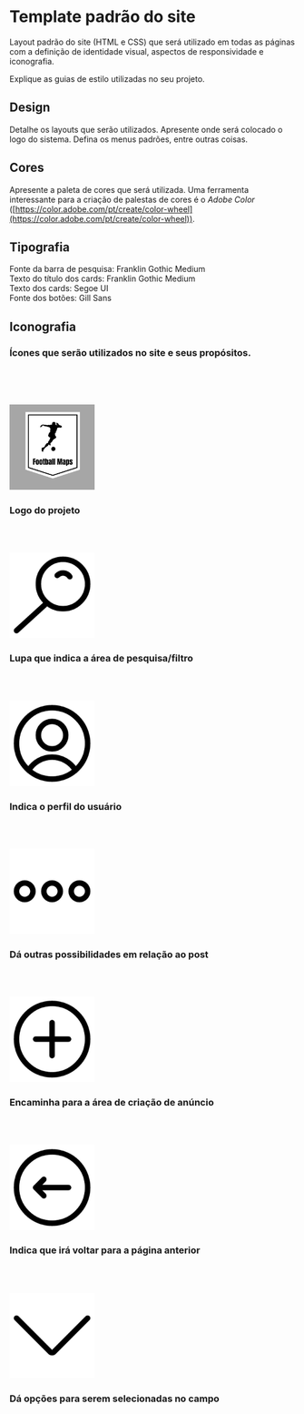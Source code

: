 # Template padrão do site

Layout padrão do site (HTML e CSS) que será utilizado em todas as páginas com a definição de identidade visual, aspectos de responsividade e iconografia.

Explique as guias de estilo utilizadas no seu projeto.

## Design

Detalhe os layouts que serão utilizados. Apresente onde será colocado o logo do sistema. Defina os menus padrões, entre outras coisas.


## Cores

Apresente a paleta de cores que será utilizada. Uma ferramenta interessante para a criação de palestas de cores é o *Adobe Color* ([https://color.adobe.com/pt/create/color-wheel](https://color.adobe.com/pt/create/color-wheel)).


## Tipografia

Fonte da barra de pesquisa: Franklin Gothic Medium <br/>
Texto do título dos cards: Franklin Gothic Medium <br/>
Texto dos cards: Segoe UI <br/>
Fonte dos botões: Gill Sans



## Iconografia

### Ícones que serão utilizados no site e seus propósitos.

<br><br><br>

<img src="/docs/ÍCONES FOOTBALL MAPS 2.0/logo1.png" alt="logo" width="150px">

### Logo do projeto

<br><br>

<img src="/docs/ÍCONES FOOTBALL MAPS 2.0/lupa.png" alt="icone de lupa" width="150px">

### Lupa que indica a área de pesquisa/filtro

<br><br>

<img src="/docs/ÍCONES FOOTBALL MAPS 2.0/usuario.png" alt="icone de usúario" width="150px">

### Indica o perfil do usuário

<br><br>

<img src="/docs/ÍCONES FOOTBALL MAPS 2.0/pontos.png" alt="icone de três pontos" width="150px">

### Dá outras possibilidades em relação ao post

<br><br>

<img src="/docs/ÍCONES FOOTBALL MAPS 2.0/criacao.png" alt="icone de criaçaõ de post" width="150px">

### Encaminha para a área de criação de anúncio

<br><br>

<img src="/docs/ÍCONES FOOTBALL MAPS 2.0/voltar.png" alt="icone para voltar página" width="150px">

### Indica que irá voltar para a página anterior

<br><br>

<img src="/docs/ÍCONES FOOTBALL MAPS 2.0/opcoes.png" alt="icone de opções" width="150px">

### Dá opções para serem selecionadas no campo
